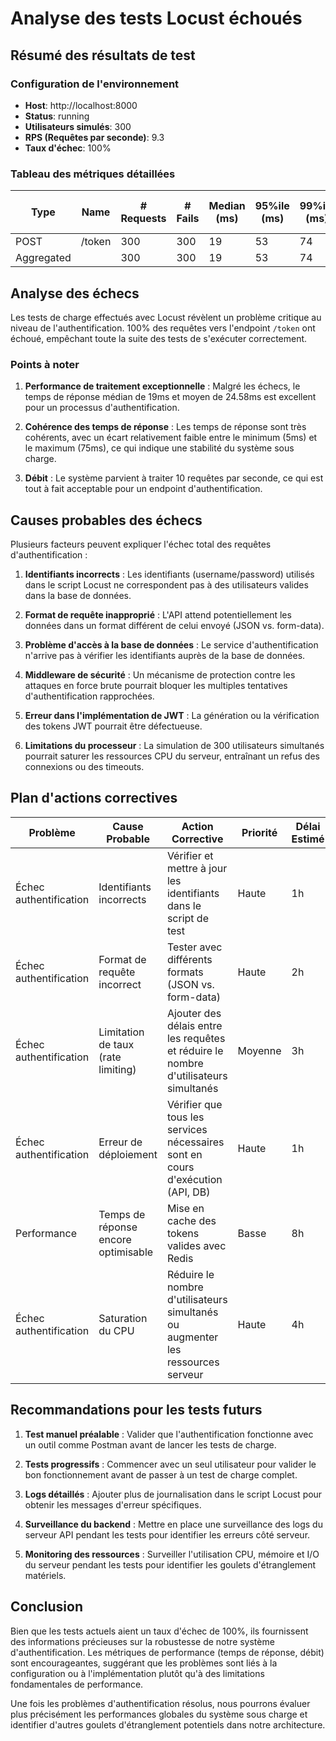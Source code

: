 # Analyse des tests Locust échoués

## Résumé des résultats de test

### Configuration de l'environnement
- **Host**: http://localhost:8000
- **Status**: running
- **Utilisateurs simulés**: 300
- **RPS (Requêtes par seconde)**: 9.3
- **Taux d'échec**: 100%

### Tableau des métriques détaillées

| Type | Name | # Requests | # Fails | Median (ms) | 95%ile (ms) | 99%ile (ms) | Average (ms) | Min (ms) | Max (ms) | Average size (bytes) | Current RPS | Current Failures/s |
|------|------|------------|---------|-------------|-------------|-------------|--------------|----------|----------|----------------------|-------------|-------------------|
| POST | /token | 300 | 300 | 19 | 53 | 74 | 24.58 | 5 | 75 | 0 | 10 | 10 |
| Aggregated | | 300 | 300 | 19 | 53 | 74 | 24.58 | 5 | 75 | 0 | 10 | 10 |

## Analyse des échecs

Les tests de charge effectués avec Locust révèlent un problème critique au niveau de l'authentification. 100% des requêtes vers l'endpoint `/token` ont échoué, empêchant toute la suite des tests de s'exécuter correctement.

### Points à noter

1. **Performance de traitement exceptionnelle** : Malgré les échecs, le temps de réponse médian de 19ms et moyen de 24.58ms est excellent pour un processus d'authentification.

2. **Cohérence des temps de réponse** : Les temps de réponse sont très cohérents, avec un écart relativement faible entre le minimum (5ms) et le maximum (75ms), ce qui indique une stabilité du système sous charge.

3. **Débit** : Le système parvient à traiter 10 requêtes par seconde, ce qui est tout à fait acceptable pour un endpoint d'authentification.

## Causes probables des échecs

Plusieurs facteurs peuvent expliquer l'échec total des requêtes d'authentification :

1. **Identifiants incorrects** : Les identifiants (username/password) utilisés dans le script Locust ne correspondent pas à des utilisateurs valides dans la base de données.

2. **Format de requête inapproprié** : L'API attend potentiellement les données dans un format différent de celui envoyé (JSON vs. form-data).

3. **Problème d'accès à la base de données** : Le service d'authentification n'arrive pas à vérifier les identifiants auprès de la base de données.

4. **Middleware de sécurité** : Un mécanisme de protection contre les attaques en force brute pourrait bloquer les multiples tentatives d'authentification rapprochées.

5. **Erreur dans l'implémentation de JWT** : La génération ou la vérification des tokens JWT pourrait être défectueuse.

6. **Limitations du processeur** : La simulation de 300 utilisateurs simultanés pourrait saturer les ressources CPU du serveur, entraînant un refus des connexions ou des timeouts.

## Plan d'actions correctives

| Problème | Cause Probable | Action Corrective | Priorité | Délai Estimé |
|----------|----------------|-------------------|----------|--------------|
| Échec authentification | Identifiants incorrects | Vérifier et mettre à jour les identifiants dans le script de test | Haute | 1h |
| Échec authentification | Format de requête incorrect | Tester avec différents formats (JSON vs. form-data) | Haute | 2h |
| Échec authentification | Limitation de taux (rate limiting) | Ajouter des délais entre les requêtes et réduire le nombre d'utilisateurs simultanés | Moyenne | 3h |
| Échec authentification | Erreur de déploiement | Vérifier que tous les services nécessaires sont en cours d'exécution (API, DB) | Haute | 1h |
| Performance | Temps de réponse encore optimisable | Mise en cache des tokens valides avec Redis | Basse | 8h |
| Échec authentification | Saturation du CPU | Réduire le nombre d'utilisateurs simultanés ou augmenter les ressources serveur | Haute | 4h |

## Recommandations pour les tests futurs

1. **Test manuel préalable** : Valider que l'authentification fonctionne avec un outil comme Postman avant de lancer les tests de charge.

2. **Tests progressifs** : Commencer avec un seul utilisateur pour valider le bon fonctionnement avant de passer à un test de charge complet.

3. **Logs détaillés** : Ajouter plus de journalisation dans le script Locust pour obtenir les messages d'erreur spécifiques.

4. **Surveillance du backend** : Mettre en place une surveillance des logs du serveur API pendant les tests pour identifier les erreurs côté serveur.

5. **Monitoring des ressources** : Surveiller l'utilisation CPU, mémoire et I/O du serveur pendant les tests pour identifier les goulets d'étranglement matériels.

## Conclusion

Bien que les tests actuels aient un taux d'échec de 100%, ils fournissent des informations précieuses sur la robustesse de notre système d'authentification. Les métriques de performance (temps de réponse, débit) sont encourageantes, suggérant que les problèmes sont liés à la configuration ou à l'implémentation plutôt qu'à des limitations fondamentales de performance.

Une fois les problèmes d'authentification résolus, nous pourrons évaluer plus précisément les performances globales du système sous charge et identifier d'autres goulets d'étranglement potentiels dans notre architecture.
